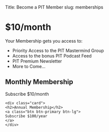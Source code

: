 Title: Become a PIT Member
slug: memberships
		
<div class="jumbotron">
	<h1>$10/month</h1>
	<p>
		Your Membership gets you access to:
	<ul>
		<li>Priority Access to the PIT Mastermind Group</li>
		<li>Access to the bonus PIT Podcast Feed</li>
		<li>PIT Premium Newsletter</li>
		<li>More to Come...</li>
		</ul>
	</p>
		</div>

<div class="card-deck">
	<div class="card">
	<h2>Monthly Membership</h2>
	</a>
	<a class="btn btn-primary btn-lg">
	Subscribe $10/month
</a>
	</div>

	<div class="card">
	<h2>Annual Membership</h2>
	<a class="btn btn-primary btn-lg">
	Subscribe $100/year
	</a>
	</div>
</div>
